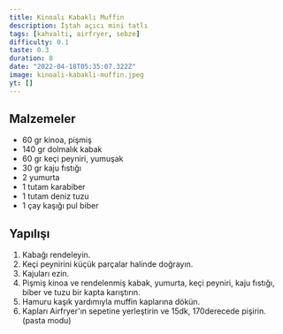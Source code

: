```yaml
---
title: Kinoalı Kabaklı Muffin
description: İştah açıcı mini tatlı
tags: [kahvalti, airfryer, sebze]
difficulty: 0.1
taste: 0.3
duration: 8
date: "2022-04-18T05:35:07.322Z"
image: kinoali-kabakli-muffin.jpeg
yt: []
---
```


## Malzemeler

- 60 gr kinoa, pişmiş
- 140 gr dolmalık kabak
- 60 gr keçi peyniri, yumuşak
- 30 gr kaju fıstığı
- 2 yumurta
- 1 tutam karabiber
- 1 tutam deniz tuzu
- 1 çay kaşığı pul biber

## Yapılışı

1. Kabağı rendeleyin.
2. Keçi peynirini küçük parçalar halinde doğrayın.
3. Kajuları ezin.
4. Pişmiş kinoa ve rendelenmiş kabak, yumurta, keçi peyniri, kaju fıstığı, biber ve tuzu bir kapta karıştırın.
5. Hamuru kaşık yardımıyla muffin kaplarına dökün.
6. Kapları Airfryer'ın sepetine yerleştirin ve 15dk, 170derecede pişirin. (pasta modu)
